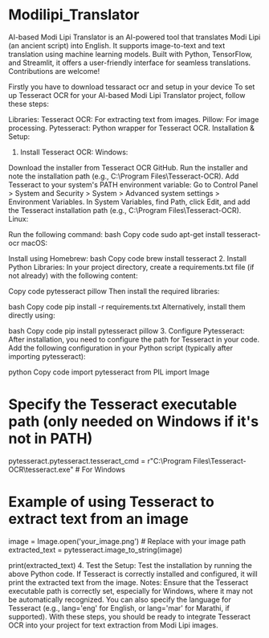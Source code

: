 # Modilipi_Translator
AI-based Modi Lipi Translator is an AI-powered tool that translates Modi Lipi (an ancient script) into English. It supports image-to-text and text translation using machine learning models. Built with Python, TensorFlow, and Streamlit, it offers a user-friendly interface for seamless translations. Contributions are welcome!

Firstly you have to download tessaract ocr and setup in your device
To set up Tesseract OCR for your AI-based Modi Lipi Translator project, follow these steps:

Libraries:
Tesseract OCR: For extracting text from images.
Pillow: For image processing.
Pytesseract: Python wrapper for Tesseract OCR.
Installation & Setup:
1. Install Tesseract OCR:
Windows:

Download the installer from Tesseract OCR GitHub.
Run the installer and note the installation path (e.g., C:\Program Files\Tesseract-OCR).
Add Tesseract to your system's PATH environment variable:
Go to Control Panel > System and Security > System > Advanced system settings > Environment Variables.
In System Variables, find Path, click Edit, and add the Tesseract installation path (e.g., C:\Program Files\Tesseract-OCR).
Linux:

Run the following command:
bash
Copy code
sudo apt-get install tesseract-ocr
macOS:

Install using Homebrew:
bash
Copy code
brew install tesseract
2. Install Python Libraries:
In your project directory, create a requirements.txt file (if not already) with the following content:

Copy code
pytesseract
pillow
Then install the required libraries:

bash
Copy code
pip install -r requirements.txt
Alternatively, install them directly using:

bash
Copy code
pip install pytesseract pillow
3. Configure Pytesseract:
After installation, you need to configure the path for Tesseract in your code. Add the following configuration in your Python script (typically after importing pytesseract):

python
Copy code
import pytesseract
from PIL import Image

# Specify the Tesseract executable path (only needed on Windows if it's not in PATH)
pytesseract.pytesseract.tesseract_cmd = r"C:\Program Files\Tesseract-OCR\tesseract.exe"  # For Windows

# Example of using Tesseract to extract text from an image
image = Image.open('your_image.png')  # Replace with your image path
extracted_text = pytesseract.image_to_string(image)

print(extracted_text)
4. Test the Setup:
Test the installation by running the above Python code. If Tesseract is correctly installed and configured, it will print the extracted text from the image.
Notes:
Ensure that the Tesseract executable path is correctly set, especially for Windows, where it may not be automatically recognized.
You can also specify the language for Tesseract (e.g., lang='eng' for English, or lang='mar' for Marathi, if supported).
With these steps, you should be ready to integrate Tesseract OCR into your project for text extraction from Modi Lipi images.
